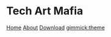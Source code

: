 # Tech Art Mafia

[Home](index.md)
[About](README.md)
[Download](download.md)
[gimmick:theme](journal)
